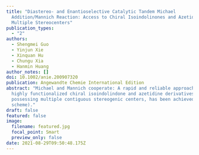 ```yaml
---
title: "Diastereo- and Enantioselective Catalytic Tandem Michael
  Addition/Mannich Reaction: Access to Chiral Isoindolinones and Azetidines with
  Multiple Stereocenters"
publication_types:
  - "2"
authors:
  - Shengmei Guo
  - Yinjun Xie
  - Xinquan Hu
  - Chungu Xia
  - Hanmin Huang
author_notes: []
doi: 10.1002/anie.200907320
publication: Angewandte Chemie International Edition
abstract: "Michael and Mannich cooperate: A rapid and reliable approach to
  highly functionalized chiral isoindolindone and azetidine derivatives,
  possessing multiple contiguous stereogenic centers, has been achieved (see
  scheme)."
draft: false
featured: false
image:
  filename: featured.jpg
  focal_point: Smart
  preview_only: false
date: 2021-08-29T09:50:48.175Z
---
```

